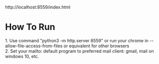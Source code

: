 http://localhost:8559/index.html <br>
<h1>How To Run</h1>
1. Use command "python3 -m http.server 8559" or run your chrome in --allow-file-access-from-files or equivalent for other browsers <br>
2. Set your mailto: default program to preferred mail client: gmail, mail on windows 10, etc.

